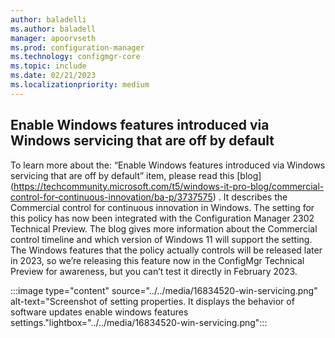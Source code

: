 ```yaml
---
author: baladelli
ms.author: baladell
manager: apoorvseth
ms.prod: configuration-manager
ms.technology: configmgr-core
ms.topic: include
ms.date: 02/21/2023
ms.localizationpriority: medium
---
```


## <a name="bkmk_winfeatures"></a>Enable Windows features introduced via Windows servicing that are off by default

<!--16834520-->

To learn more about the: “Enable Windows features introduced via Windows servicing that are off by default” item, please read this [blog] (https://techcommunity.microsoft.com/t5/windows-it-pro-blog/commercial-control-for-continuous-innovation/ba-p/3737575) .  It describes the Commercial control for continuous innovation in Windows. The setting for this policy has now been integrated with the Configuration Manager 2302 Technical Preview. The blog gives more information about the Commercial control timeline and which version of Windows 11 will support the setting. The Windows features that the policy actually controls will be released later in 2023, so we’re releasing this feature now in the ConfigMgr Technical Preview for awareness, but you can’t test it directly in February 2023. 

:::image type="content" source="../../media/16834520-win-servicing.png" alt-text="Screenshot of setting properties. It displays the behavior of software updates enable windows features settings."lightbox="../../media/16834520-win-servicing.png":::

